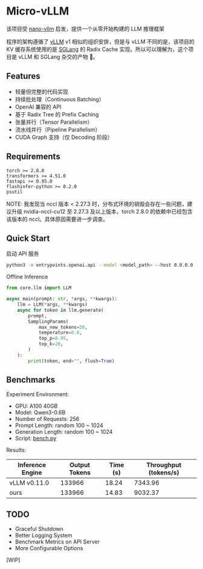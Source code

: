 # Micro-vLLM

该项目受 [nano-vllm](https://github.com/GeeeekExplorer/nano-vllm/tree/main) 启发，提供一个从零开始构建的 LLM 推理框架

程序的架构遵循了 [vLLM](https://github.com/vllm-project/vllm) v1 相似的组织安排，但是与 vLLM 不同的是，该项目的 KV 缓存系统使用的是 [SGLang](https://github.com/sgl-project/sglang) 的 Radix Cache 实现。所以可以理解为，这个项目是 vLLM 和 SGLang 杂交的产物 🤣。

## Features

- 轻量但完整的代码实现
- 持续批处理（Continuous Batching）
- OpenAI 兼容的 API
- 基于 Radix Tree 的 Prefix Caching
- 张量并行（Tensor Parallelism）
- 流水线并行（Pipeline Parallelism）
- CUDA Graph 支持（仅 Decoding 阶段）

## Requirements

```plaintext
torch >= 2.8.0
transformers >= 4.51.0
fastapi >= 0.95.0
flashinfer-python >= 0.2.0
psutil
```

NOTE: 我发现当 nccl 版本 < 2.27.3 时，分布式环境的销毁会存在一些问题，建议升级 nvidia-nccl-cu12 至 2.27.3 及以上版本，torch 2.8.0 的依赖中已经包含该版本的 nccl。具体原因需要进一步调查。

## Quick Start

启动 API 服务

```bash
python3 -m entrypoints.openai.api --model <model_path> --host 0.0.0.0 --port 8000
```

Offline Inference

```py
from core.llm import LLM

async main(prompt: str, *args, **kwargs):
    llm = LLM(*args, **kwargs)
    async for token in llm.generate(
        prompt,
        SamplingParams(
            max_new_tokens=50,
            temperature=0.6,
            top_p=0.95,
            top_k=20,
        )
    ):
        print(token, end="", flush=True)
```

## Benchmarks

Experiment Environment:

- GPU: A100 40GB
- Model: Qwen3-0.6B
- Number of Requests: 256
- Prompt Length: random 100 ~ 1024
- Generation Length: random 100 ~ 1024
- Script: [bench.py](bench.py)

Results:

| Inference Engine | Output Tokens | Time (s) | Throughput (tokens/s) |
|------------------|---------------|----------|-----------------------|
| vLLM v0.11.0     | 133966        | 18.24    |  7343.96              |
| ours             | 133966        | 14.83    |  9032.37              |

## TODO

- Graceful Shutdown
- Better Logging System
- Benchmark Metrics on API Server
- More Configurable Options

[WIP]